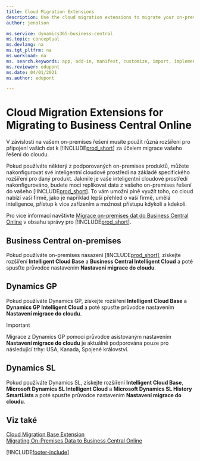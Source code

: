 ```yaml
---
title: Cloud Migration Extensions
description: Use the cloud migration extensions to migrate your on-premises data to Business Central online. These extensions move your on-premises data to the cloud so you can use Business Central online with your existing data.
author: jenolson

ms.service: dynamics365-business-central
ms.topic: conceptual
ms.devlang: na
ms.tgt_pltfrm: na
ms.workload: na
ms. search.keywords: app, add-in, manifest, customize, import, implement
ms.reviewer: edupont
ms.date: 04/01/2021
ms.author: edupont

---
```


# Cloud Migration Extensions for Migrating to Business Central Online

V závislosti na vašem on-premises řešení musíte použít různá rozšíření pro připojení vašich dat k [!INCLUDE[prod_short](includes/prod_short.md)] za účelem migrace vašeho řešení do cloudu.

Pokud používáte některý z podporovaných on-premises produktů, můžete nakonfigurovat své inteligentní cloudové prostředí na základě specifického rozšíření pro daný produkt. Jakmile je vaše inteligentní cloudové prostředí nakonfigurováno, budete moci replikovat data z vašeho on-premises řešení do vašeho [!INCLUDE[prod_short](includes/prod_short.md)]. To vám umožní plně využít toho, co cloud nabízí vaší firmě, jako je například lepší přehled o vaší firmě, umělá inteligence, přístup k více zařízením a možnost přístupu kdykoli a kdekoli.

Pro více informací navštivte [Migrace on-premises dat do Business Central Online](/dynamics365/business-central/dev-itpro/administration/migrate-data) v obsahu správy pro [!INCLUDE[prod_short](includes/prod_short.md)].

## Business Central on-premises

Pokud používáte on-premises nasazení [!INCLUDE[prod_short](includes/prod_short.md)], získejte rozšíření **Intelligent Cloud Base** a **Business Central Intelligent Cloud** a poté spusťte průvodce nastavením **Nastavení migrace do cloudu**.

## Dynamics GP

Pokud používáte Dynamics GP, získejte rozšíření **Intelligent Cloud Base** a **Dynamics GP Intelligent Cloud** a poté spusťte průvodce nastavením **Nastavení migrace do cloudu**.

> [!IMPORTANT]
> Migrace z Dynamics GP pomocí průvodce asistovaným nastavením **Nastavení migrace do cloudu** je aktuálně podporována pouze pro následující trhy: USA, Kanada, Spojené království.

## Dynamics SL

Pokud používáte Dynamics SL, získejte rozšíření **Intelligent Cloud Base**, **Microsoft Dynamics SL Intelligent Cloud** a **Microsoft Dynamics SL History SmartLists** a poté spusťte průvodce nastavením **Nastavení migrace do cloudu**.

## Viz také

[Cloud Migration Base Extension](ui-extensions-intelligent-cloud.md)  
[Migrating On-Premises Data to Business Central Online](/dynamics365/business-central/dev-itpro/administration/migrate-data)

[!INCLUDE[footer-include](includes/footer-banner.md)]